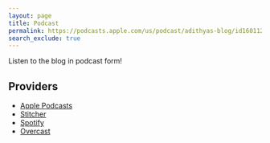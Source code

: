 ```yaml
---
layout: page
title: Podcast
permalink: https://podcasts.apple.com/us/podcast/adithyas-blog/id1601127059
search_exclude: true
---
```


Listen to the blog in podcast form!

## Providers

* [Apple Podcasts](https://podcasts.apple.com/us/podcast/adithyas-blog/id1601127059)
* [Stitcher](https://www.stitcher.com/show/adithyas-blog)
* [Spotify](https://open.spotify.com/show/0zBPzThWz37HXbVqvKaoZh)
* [Overcast](https://overcast.fm/itunes1601127059)
